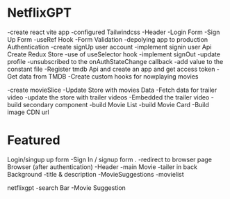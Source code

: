 # NetflixGPT

-create react vite app
-configured Tailwindcss 
-Header
-Login Form
-Sign Up Form
-useRef Hook
-Form Validation
-depolying app to production
Authentication
-create signUp user account
-implement signin user Api
Create Redux Store
-use of useSelector hook
-implement signOut
-update profile
-unsubscribed to the onAuthStateChange callback
-add value to the constant file
-Register tmdb Api and create an app and get access token
-Get data from TMDB
-Create custom hooks for nowplaying movies

-create  movieSlice
-Update Store with movies Data
-Fetch data for trailer video
-update the store with trailer videos
-Embedded the trailer video
-build secondary component
-build Movie List
-build Movie Card
-Build image CDN url



# Featured
Login/singup up form
 -Sign In / signup form .
 -redirect to browser page
Browser (after authentication)
 -Header
 -main Movie
  -tailer in back Background
  -title & description
  -MovieSuggestions
  -movielist

  netflixgpt
    -search Bar 
    -Movie Suggestion

